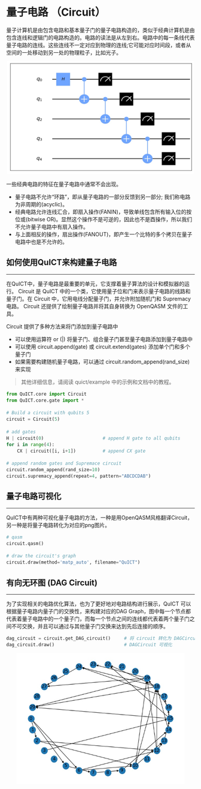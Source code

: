 # 量子电路 （Circuit）
量子计算机是由包含电路和基本量子门的量子电路构造的，类似于经典计算机是由包含连线和逻辑门的电路构造的。电路的读法是从左到右。电路中的每一条线代表量子电路的连线。这些连线不一定对应到物理的连线;它可能对应时间段，或者从空间的一处移动到另一处的物理粒子，比如光子。

<div align=center><img src="../assets/images/random.jpg" width="500" height="300"></div>

一些经典电路的特征在量子电路中通常不会出现。
- 量子电路不允许“环路”，即从量子电路的一部分反馈到另一部分; 我们称电路为非周期的(acyclic)。
- 经典电路允许连线汇合，即扇入操作(FANIN)，导致单线包含所有输入位的按位或(bitwise OR)。显然这个操作不是可逆的，因此也不是酉操作，所以我们不允许量子电路中有扇入操作。
- 与上面相反的操作，扇出操作(FANOUT)，即产生一个比特的多个拷贝在量子电路中也是不允许的。

## 如何使用QuICT来构建量子电路
----
在QuICT中，量子电路是最重要的单元，它支撑着量子算法的设计和模拟器的运行。 Circuit 是 QuICT 中的一个类，它使用量子位和门来表示量子电路的线路和量子门。在 Circuit 中，它用电线分配量子门，并允许附加随机门和 Supremacy 电路。 Circuit 还提供了绘制量子电路并将其自身转换为 OpenQASM 文件的工具。

Circuit 提供了多种方法来将门添加到量子电路中
- 可以使用运算符 or (|) 将量子门、组合量子门甚至量子电路添加到量子电路中
- 可以使用 circuit.append(gate) 或 circuit.extend(gates) 添加单个门和多个量子门
- 如果需要构建随机量子电路，可以通过 circuit.random_append(rand_size) 来实现

> 其他详细信息，请阅读 quict/example 中的示例和文档中的教程。

```python
from QuICT.core import Circuit
from QuICT.core.gate import *

# Build a circuit with qubits 5
circuit = Circuit(5)

# add gates
H | circuit(0)                      # append H gate to all qubits
for i in range(4):
    CX | circuit([i, i+1])          # append CX gate

# append random gates and Supremace circuit
circuit.random_append(rand_size=10)
circuit.supremacy_append(repeat=4, pattern="ABCDCDAB")
```

## 量子电路可视化
----
QuICT中有两种可视化量子电路的方法，一种是用OpenQASM风格翻译Circuit，另一种是将量子电路转化为对应的png图片。
```python 
# qasm
circuit.qasm()

# draw the circuit's graph
circuit.draw(method='matp_auto', filename="QuICT")
```

## 有向无环图 (DAG Circuit)
----
为了实现相关的电路优化算法，也为了更好地对电路结构进行展示，QuICT 可以根据量子电路内量子门的交换性，来构建对应的DAG Graph，图中每一个节点都代表着量子电路中的一个量子门，而每一个节点之间的连线都代表着两个量子门之间不可交换，并且可以通过与其他量子门交换来达到先后连接的顺序。

```python
dag_circuit = circuit.get_DAG_circuit()     # 将 circuit 转化为 DAGCircuit
dag_circuit.draw()                          # DAGCircuit 可视化
```
<div align=center><img src="../assets/images/dag_circuit.jpg" width="450" height="350"></div>
